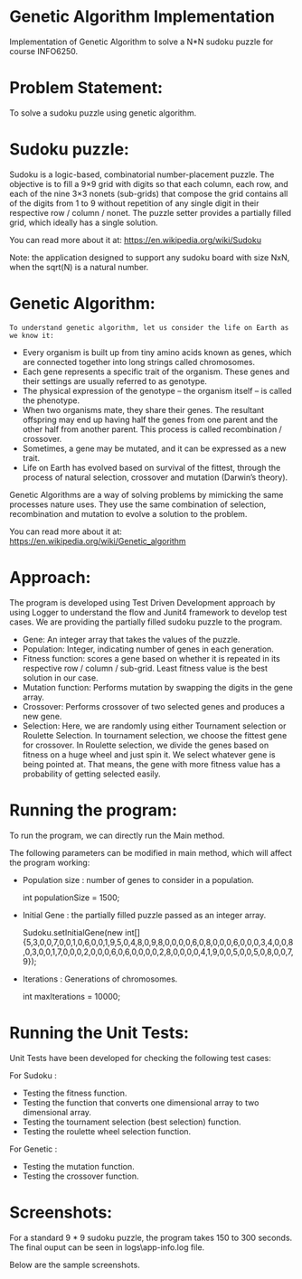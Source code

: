 # Genetic Algorithm Implementation
Implementation of Genetic Algorithm to solve a N*N sudoku puzzle for course INFO6250.

# Problem Statement:
  To solve a sudoku puzzle using genetic algorithm.
# Sudoku puzzle:
Sudoku is a logic-based, combinatorial number-placement puzzle. The objective is to fill a 9×9 grid with digits so that each column, each row, and each of the nine 3×3 nonets (sub-grids) that compose the grid contains all of the digits from 1 to 9 without repetition of any single digit in their respective row / column / nonet. The puzzle setter provides a partially filled grid, which ideally has a single solution.

You can read more about it at: https://en.wikipedia.org/wiki/Sudoku

Note: the application designed to support any sudoku board with size NxN, when the sqrt(N) is a natural number.
# Genetic Algorithm:
	To understand genetic algorithm, let us consider the life on Earth as we know it:
-	Every organism is built up from tiny amino acids known as genes, which are connected together into long strings called chromosomes.
-	Each gene represents a specific trait of the organism. These genes and their settings are usually referred to as genotype.
-	The physical expression of the genotype – the organism itself – is called the phenotype.
-	When two organisms mate, they share their genes. The resultant offspring may end up having half the genes from one parent and the other half from another parent. This process is called recombination / crossover.
-	Sometimes, a gene may be mutated, and it can be expressed as a new trait.
-	Life on Earth has evolved based on survival of the fittest, through the process of natural selection, crossover and mutation (Darwin’s theory).

Genetic Algorithms are a way of solving problems by mimicking the same processes nature uses. They use the same combination of selection, recombination and mutation to evolve a solution to the problem.

You can read more about it at: https://en.wikipedia.org/wiki/Genetic_algorithm

# Approach:
The program is developed using Test Driven Development approach by using Logger to understand the flow and Junit4 framework to develop test cases.
We are providing the partially filled sudoku puzzle to the program. 
- Gene: An integer array that takes the values of the puzzle.
- Population: Integer, indicating number of genes in each generation.
- Fitness function: scores a gene based on whether it is repeated in its respective row / column / sub-grid. Least fitness value is the best solution in our case.
- Mutation function: Performs mutation by swapping the digits in the gene array.
- Crossover: Performs crossover of two selected genes and produces a new gene.
- Selection: Here, we are randomly using either Tournament selection or Roulette Selection.
  In tournament selection, we choose the fittest gene for crossover. 
  In Roulette selection, we divide the genes based on fitness on a huge wheel and just spin it. We select whatever gene is being pointed   at. That means, the gene with more fitness value has a probability of getting selected easily.

# Running the program:
To run the program, we can directly run the Main method.

The following parameters can be modified in main method, which will affect the program working:
- Population size : number of genes to consider in a population.

  int populationSize = 1500;
- Initial Gene : the partially filled puzzle passed as an integer array.

  Sudoku.setInitialGene(new int[]{5,3,0,0,7,0,0,1,0,6,0,0,1,9,5,0,4,8,0,9,8,0,0,0,0,6,0,8,0,0,0,6,0,0,0,3,4,0,0,8,0,3,0,0,1,7,0,0,0,2,0,0,0,6,0,6,0,0,0,0,2,8,0,0,0,0,4,1,9,0,0,5,0,0,5,0,8,0,0,7,9});
- Iterations : Generations of chromosomes.

  int maxIterations =  10000;

# Running the Unit Tests:

Unit Tests have been developed for checking the following test cases:

For Sudoku :
- Testing the fitness function.
- Testing the function that converts one dimensional array to two dimensional array.
- Testing the tournament selection (best selection) function.
- Testing the roulette wheel selection function.

For Genetic : 
- Testing the mutation function.
- Testing the crossover function.

# Screenshots:
For a standard 9 * 9 sudoku puzzle, the program takes 150 to 300 seconds. The final ouput can be seen in logs\app-info.log file. 

Below are the sample screenshots.

